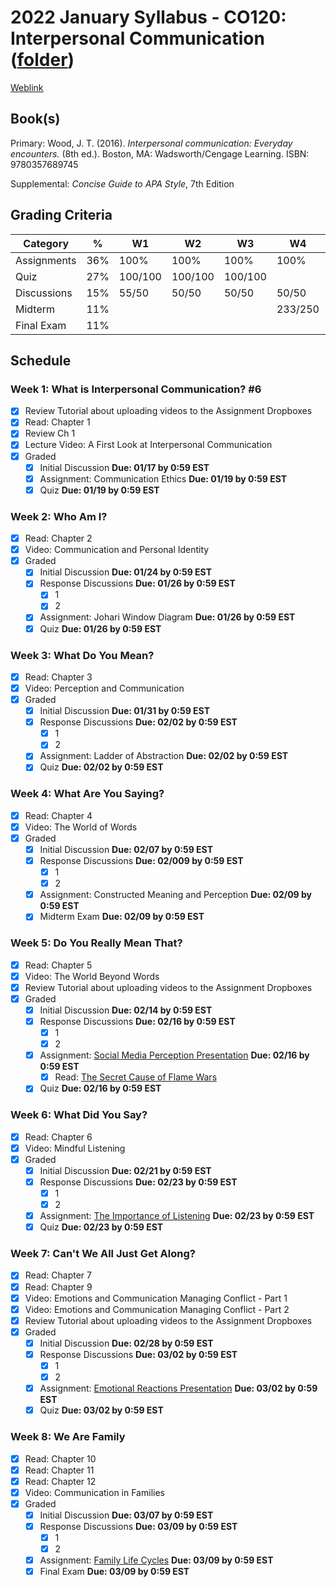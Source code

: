 # 2022 January Syllabus - CO120: Interpersonal Communication ([folder](https://github.com/greysk/coursework/tree/main/Term1/CO120-Interpersonal_Communication))

[Weblink](https://content.grantham.edu/academics/GU_Co120/Syllabus_CO120.htm)

## Book(s)

Primary: Wood, J. T. (2016). *Interpersonal communication: Everyday encounters.* (8th ed.). Boston, MA: Wadsworth/Cengage Learning. ISBN: 9780357689745

Supplemental: *Concise Guide to APA Style*, 7th Edition

## Grading Criteria

|Category   |%  |W1     |W2     |W3     |W4     |W5     |W6     |W7    |W8     |Total|
|-----------|---|-------|-------|-------|-------|-------|-------|------|-------|-----|
|Assignments|36%|100%   |100%   |100%   |100%   |95.5%  |100%   |100%  |100%   |99.4%|
|Quiz       |27%|100/100|100/100|100/100|       |100/100|100/100|90/100|       |  98%|
|Discussions|15%|55/50  |50/50  |50/50  |50/50  |50/50  |50/50  |50/50 |50/50  | 101%|
|Midterm    |11%|       |       |       |233/250|       |       |      |       |  93%|
|Final Exam |11%|       |       |       |       |       |       |      |212/250|84.8%|

## Schedule

### Week 1: What is Interpersonal Communication? #6

- [x] Review Tutorial about uploading videos to the Assignment Dropboxes
- [x] Read: Chapter 1
- [x] Review Ch 1
- [x] Lecture Video: A First Look at Interpersonal Communication
- [x] Graded
  - [x] Initial Discussion **Due: 01/17 by 0:59 EST**
  - [x] Assignment: Communication Ethics **Due: 01/19 by 0:59 EST**
  - [x] Quiz **Due: 01/19 by 0:59 EST**

### Week 2: Who Am I?

- [x] Read: Chapter 2
- [x] Video: Communication and Personal Identity
- [x] Graded
  - [x] Initial Discussion **Due: 01/24 by 0:59 EST**
  - [x] Response Discussions **Due: 01/26 by 0:59 EST**
    - [x] 1
    - [x] 2
  - [x] Assignment: Johari Window Diagram **Due: 01/26 by 0:59 EST**
  - [x] Quiz **Due: 01/26 by 0:59 EST**

### Week 3: What Do You Mean?

- [x] Read: Chapter 3
- [x] Video: Perception and Communication
- [x] Graded
  - [x] Initial Discussion **Due: 01/31 by 0:59 EST**
  - [x] Response Discussions **Due: 02/02 by 0:59 EST**
    - [x] 1
    - [x] 2
  - [x] Assignment: Ladder of Abstraction **Due: 02/02 by 0:59 EST**
  - [x] Quiz **Due: 02/02 by 0:59 EST**

### Week 4: What Are You Saying?

- [x] Read: Chapter 4
- [x] Video: The World of Words
- [x] Graded
  - [x] Initial Discussion **Due: 02/07 by 0:59 EST**
  - [x] Response Discussions **Due: 02/009 by 0:59 EST**
    - [x] 1
    - [x] 2
  - [x] Assignment: Constructed Meaning and Perception **Due: 02/09 by 0:59 EST**
  - [x] Midterm Exam **Due: 02/09 by 0:59 EST**

### Week 5: Do You Really Mean That?

- [x] Read: Chapter 5
- [x] Video: The World Beyond Words
- [x] Review Tutorial about uploading videos to the Assignment Dropboxes
- [x] Graded
  - [x] Initial Discussion **Due: 02/14 by 0:59 EST**
  - [x] Response Discussions **Due: 02/16 by 0:59 EST**
    - [x] 1
    - [x] 2
  - [x] Assignment: [Social Media Perception Presentation](https://content.grantham.edu/academics/GU_CO120/W5Assignment_April20.htm) **Due: 02/16 by 0:59 EST**
    - [x] Read: [The Secret Cause of Flame Wars](https://www.wired.com/2006/02/the-secret-cause-of-flame-wars/?tw=wn_index_2) 
  - [x] Quiz **Due: 02/16 by 0:59 EST**

### Week 6: What Did You Say?

- [x] Read: Chapter 6
- [x] Video: Mindful Listening
- [x] Graded
  - [x] Initial Discussion **Due: 02/21 by 0:59 EST**
  - [x] Response Discussions **Due: 02/23 by 0:59 EST**
    - [x] 1
    - [x] 2
  - [x] Assignment: [The Importance of Listening](https://content.grantham.edu/academics/GU_CO120/W6Assignment_Mar20.htm) **Due: 02/23 by 0:59 EST**
  - [x] Quiz **Due: 02/23 by 0:59 EST**

### Week 7: Can't We All Just Get Along?

- [x] Read: Chapter 7
- [x] Read: Chapter 9
- [x] Video: Emotions and Communication Managing Conflict - Part 1
- [x] Video: Emotions and Communication Managing Conflict - Part 2
- [x] Review Tutorial about uploading videos to the Assignment Dropboxes
- [x] Graded
  - [x] Initial Discussion **Due: 02/28 by 0:59 EST**
  - [x] Response Discussions **Due: 03/02 by 0:59 EST**
    - [x] 1
    - [x] 2
  - [x] Assignment: [Emotional Reactions Presentation](https://content.grantham.edu/academics/GU_CO120/W7Assignment.htm) **Due: 03/02 by 0:59 EST**
  - [x] Quiz **Due: 03/02 by 0:59 EST**

### Week 8: We Are Family

- [x] Read: Chapter 10
- [x] Read: Chapter 11
- [x] Read: Chapter 12
- [x] Video: Communication in Families
- [x] Graded
  - [x] Initial Discussion **Due: 03/07 by 0:59 EST**
  - [x] Response Discussions **Due: 03/09 by 0:59 EST**
    - [x] 1
    - [x] 2
  - [x] Assignment: [Family Life Cycles](https://content.grantham.edu/academics/GU_CO120/W8Assignment_Mar20.htm) **Due: 03/09 by 0:59 EST**
  - [x] Final Exam **Due: 03/09 by 0:59 EST**